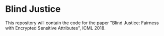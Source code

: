 # Blind Justice

This repository will contain the code for the paper "Blind Justice: Fairness with Encrypted Sensitive Attributes", ICML 2018.
